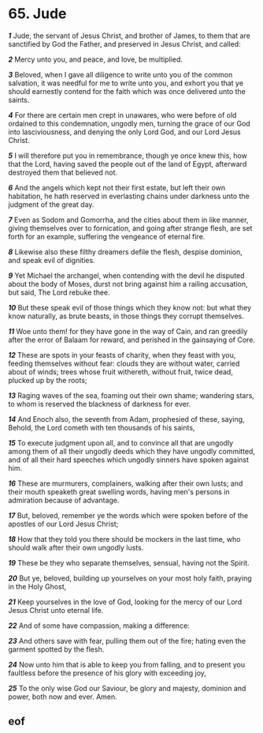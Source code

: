 
# 65. Jude

***1*** Jude, the servant of Jesus Christ, and brother of James, to them that are sanctified by God the Father, and preserved in Jesus Christ, and called:

***2*** Mercy unto you, and peace, and love, be multiplied.

***3*** Beloved, when I gave all diligence to write unto you of the common salvation, it was needful for me to write unto you, and exhort you that ye should earnestly contend for the faith which was once delivered unto the saints.

***4*** For there are certain men crept in unawares, who were before of old ordained to this condemnation, ungodly men, turning the grace of our God into lasciviousness, and denying the only Lord God, and our Lord Jesus Christ.

***5*** I will therefore put you in remembrance, though ye once knew this, how that the Lord, having saved the people out of the land of Egypt, afterward destroyed them that believed not.

***6*** And the angels which kept not their first estate, but left their own habitation, he hath reserved in everlasting chains under darkness unto the judgment of the great day.

***7*** Even as Sodom and Gomorrha, and the cities about them in like manner, giving themselves over to fornication, and going after strange flesh, are set forth for an example, suffering the vengeance of eternal fire.

***8*** Likewise also these filthy dreamers defile the flesh, despise dominion, and speak evil of dignities.

***9*** Yet Michael the archangel, when contending with the devil he disputed about the body of Moses, durst not bring against him a railing accusation, but said, The Lord rebuke thee.

***10*** But these speak evil of those things which they know not: but what they know naturally, as brute beasts, in those things they corrupt themselves.

***11*** Woe unto them! for they have gone in the way of Cain, and ran greedily after the error of Balaam for reward, and perished in the gainsaying of Core.

***12*** These are spots in your feasts of charity, when they feast with you, feeding themselves without fear: clouds they are without water, carried about of winds; trees whose fruit withereth, without fruit, twice dead, plucked up by the roots;

***13*** Raging waves of the sea, foaming out their own shame; wandering stars, to whom is reserved the blackness of darkness for ever.

***14*** And Enoch also, the seventh from Adam, prophesied of these, saying, Behold, the Lord cometh with ten thousands of his saints,

***15*** To execute judgment upon all, and to convince all that are ungodly among them of all their ungodly deeds which they have ungodly committed, and of all their hard speeches which ungodly sinners have spoken against him.

***16*** These are murmurers, complainers, walking after their own lusts; and their mouth speaketh great swelling words, having men's persons in admiration because of advantage.

***17*** But, beloved, remember ye the words which were spoken before of the apostles of our Lord Jesus Christ;

***18*** How that they told you there should be mockers in the last time, who should walk after their own ungodly lusts.

***19*** These be they who separate themselves, sensual, having not the Spirit.

***20*** But ye, beloved, building up yourselves on your most holy faith, praying in the Holy Ghost,

***21*** Keep yourselves in the love of God, looking for the mercy of our Lord Jesus Christ unto eternal life.

***22*** And of some have compassion, making a difference:

***23*** And others save with fear, pulling them out of the fire; hating even the garment spotted by the flesh.

***24*** Now unto him that is able to keep you from falling, and to present you faultless before the presence of his glory with exceeding joy,

***25*** To the only wise God our Saviour, be glory and majesty, dominion and power, both now and ever. Amen.


## eof
